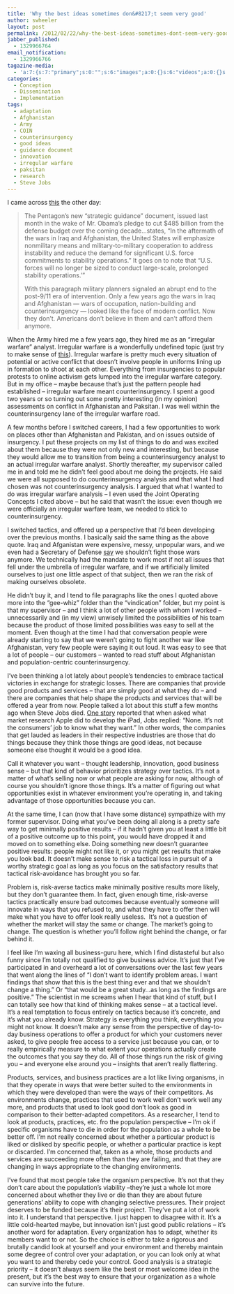 ```yaml
---
title: 'Why the best ideas sometimes don&#8217;t seem very good'
author: swheeler
layout: post
permalink: /2012/02/22/why-the-best-ideas-sometimes-dont-seem-very-good/
jabber_published:
  - 1329966764
email_notification:
  - 1329966766
tagazine-media:
  - 'a:7:{s:7:"primary";s:0:"";s:6:"images";a:0:{}s:6:"videos";a:0:{}s:11:"image_count";s:1:"0";s:6:"author";s:8:"20450928";s:7:"blog_id";s:8:"32115977";s:9:"mod_stamp";s:19:"2012-02-23 17:40:16";}'
categories:
  - Conception
  - Dissemination
  - Implementation
tags:
  - adaptation
  - Afghanistan
  - Army
  - COIN
  - counterinsurgency
  - good ideas
  - guidance document
  - innovation
  - irregular warfare
  - paksitan
  - research
  - Steve Jobs
---
```

I came across [this][1] the other day:

> The Pentagon’s new “strategic guidance” document, issued last month in the wake of Mr. Obama’s pledge to cut $485 billion from the defense budget over the coming decade…states, “In the aftermath of the wars in Iraq and Afghanistan, the United States will emphasize nonmilitary means and military-to-military cooperation to address instability and reduce the demand for significant U.S. force commitments to stability operations.” It goes on to note that “U.S. forces will no longer be sized to conduct large-scale, prolonged stability operations.’”
> 
> With this paragraph military planners signaled an abrupt end to the post-9/11 era of intervention. Only a few years ago the wars in Iraq and Afghanistan — wars of occupation, nation-building and counterinsurgency — looked like the face of modern conflict. Now they don’t. Americans don’t believe in them and can’t afford them anymore.

<!--more-->

  
When the Army hired me a few years ago, they hired me as an “irregular warfare” analyst. Irregular warfare is a wonderfully undefined topic (just try to make sense of [this][2]). Irregular warfare is pretty much every situation of potential or active conflict that doesn’t involve people in uniforms lining up in formation to shoot at each other. Everything from insurgencies to popular protests to online activism gets lumped into the irregular warfare category. But in my office – maybe because that’s just the pattern people had established – irregular warfare meant counterinsurgency. I spent a good two years or so turning out some pretty interesting (in my opinion) assessments on conflict in Afghanistan and Paksitan. I was well within the counterinsurgency lane of the irregular warfare road.

A few months before I switched careers, I had a few opportunities to work on places other than Afghanistan and Pakistan, and on issues outside of insurgency. I put these projects on my list of things to do and was excited about them because they were not only new and interesting, but because they would allow me to transition from being a counterinsurgency analyst to an actual irregular warfare analyst. Shortly thereafter, my supervisor called me in and told me he didn’t feel good about me doing the projects. He said we were all supposed to do counterinsurgency analysis and that what I had chosen was not counterinsurgency analysis. I argued that what I wanted to do was irregular warfare analysis – I even used the Joint Operating Concepts I cited above – but he said that wasn’t the issue: even though we were officially an irregular warfare team, we needed to stick to counterinsurgency.

I switched tactics, and offered up a perspective that I’d been developing over the previous months. I basically said the same thing as the above quote. Iraq and Afganistan were expensive, messy, unpopular wars, and we even had a Secretary of Defense [say][3] we shouldn’t fight those wars anymore. We technically had the mandate to work most if not all issues that fell under the umbrella of irregular warfare, and if we artificially limited ourselves to just one little aspect of that subject, then we ran the risk of making ourselves obsolete.

He didn’t buy it, and I tend to file paragraphs like the ones I quoted above more into the “gee-whiz” folder than the “vindication” folder, but my point is that my supervisor – and I think a lot of other people with whom I worked – unnecessarily and (in my view) unwisely limited the possibilities of his team because the product of those limited possibilities was easy to sell at the moment. Even though at the time I had that conversation people were already starting to say that we weren’t going to fight another war like Afghanistan, very few people were saying it out loud. It was easy to see that a lot of people – our customers – wanted to read stuff about Afghanistan and population-centric counterinsurgency.

I’ve been thinking a lot lately about people’s tendencies to embrace tactical victories in exchange for strategic losses. There are companies that provide good products and services – that are simply good at what they do – and there are companies that help shape the products and services that will be offered a year from now. People talked a lot about this stuff a few months ago when Steve Jobs died. [One story][4] reported that when asked what market research Apple did to develop the iPad, Jobs replied: “None. It’s not the consumers’ job to know what they want.” In other words, the companies that get lauded as leaders in their respective industries are those that do things because they think those things are good ideas, not because someone else thought it would be a good idea.

Call it whatever you want – thought leadership, innovation, good business sense – but that kind of behavior prioritizes strategy over tactics. It’s not a matter of what’s selling now or what people are asking for now, although of course you shouldn’t ignore those things. It’s a matter of figuring out what opportunities exist in whatever environment you’re operating in, and taking advantage of those opportunities because you can.

At the same time, I can (now that I have some distance) sympathize with my former supervisor. Doing what you’ve been doing all along is a pretty safe way to get minimally positive results – if it hadn’t given you at least a little bit of a positive outcome up to this point, you would have dropped it and moved on to something else. Doing something new doesn’t guarantee positive results: people might not like it, or you might get results that make you look bad. It doesn’t make sense to risk a tactical loss in pursuit of a worthy strategic goal as long as you focus on the satisfactory results that tactical risk-avoidance has brought you so far.

Problem is, risk-averse tactics make minimally positive results more likely, but they don’t guarantee them. In fact, given enough time, risk-averse tactics practically ensure bad outcomes because eventually someone will innovate in ways that you refused to, and what they have to offer then will make what you have to offer look really useless.  It’s not a question of whether the market will stay the same or change. The market’s going to change. The question is whether you’ll follow right behind the change, or far behind it.

I feel like I’m waxing all business-guru here, which I find distasteful but also funny since I’m totally not qualified to give business advice. It’s just that I’ve participated in and overheard a lot of conversations over the last few years that went along the lines of “I don’t want to identify problem areas. I want findings that show that this is the best thing ever and that we shouldn’t change a thing.” Or “that would be a great study…as long as the findings are positive.” The scientist in me screams when I hear that kind of stuff, but I can totally see how that kind of thinking makes sense – at a tactical level. It’s a real temptation to focus entirely on tactics because it’s concrete, and it’s what you already know. Strategy is everything you think, everything you might not know. It doesn’t make any sense from the perspective of day-to-day business operations to offer a product for which your customers never asked, to give people free access to a service just because you can, or to really empirically measure to what extent your operations actually create the outcomes that you say they do. All of those things run the risk of giving you – and everyone else around you – insights that aren’t really flattering.

Products, services, and business practices are a lot like living organisms, in that they operate in ways that were better suited to the environments in which they were developed than were the ways of their competitors. As environments change, practices that used to work well don’t work well any more, and products that used to look good don’t look as good in comparison to their better-adapted competitors. As a researcher, I tend to look at products, practices, etc. fro the population perspective – I’m ok if specific organisms have to die in order for the population as a whole to be better off. I’m not really concerned about whether a particular product is liked or disliked by specific people, or whether a particular practice is kept or discarded. I’m concerned that, taken as a whole, those products and services are succeeding more often than they are failing, and that they are changing in ways appropriate to the changing environments.

I’ve found that most people take the organism perspective. It’s not that they don’t care about the population’s viability –they’re just a whole lot more concerned about whether they live or die than they are about future generations’ ability to cope with changing selective pressures. Their project deserves to be funded because it’s their project. They’ve put a lot of work into it. I understand that perspective. I just happen to disagree with it. It’s a little cold-hearted maybe, but innovation isn’t just good public relations – it’s another word for adaptation. Every organization has to adapt, whether its members want to or not. So the choice is either to take a rigorous and brutally candid look at yourself and your environment and thereby maintain some degree of control over your adaptation, or you can look only at what you want to and thereby cede your control. Good analysis is a strategic priority – it doesn’t always seem like the best or most welcome idea in the present, but it’s the best way to ensure that your organization as a whole can survive into the future.

 [1]: http://www.nytimes.com/2012/02/19/opinion/sunday/the-end-of-american-intervention.html
 [2]: http://www.au.af.mil/au/awc/awcgate/dod/iw_joc.pdf
 [3]: http://www.nytimes.com/2011/02/26/world/26gates.html
 [4]: http://www.nytimes.com/2011/10/06/business/steve-jobs-of-apple-dies-at-56.html?pagewanted=2&_r=1&hp
